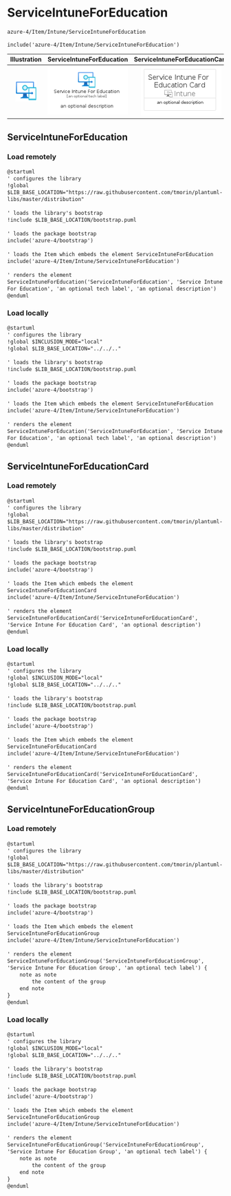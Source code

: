 # ServiceIntuneForEducation


```text
azure-4/Item/Intune/ServiceIntuneForEducation
```

```text
include('azure-4/Item/Intune/ServiceIntuneForEducation')
```



| Illustration | ServiceIntuneForEducation | ServiceIntuneForEducationCard | ServiceIntuneForEducationGroup |
| :---: | :---: | :---: | :---: |
| ![illustration for Illustration](../../../azure-4/Item/Intune/ServiceIntuneForEducation.png) | ![illustration for ServiceIntuneForEducation](../../../azure-4/Item/Intune/ServiceIntuneForEducation.Local.png) | ![illustration for ServiceIntuneForEducationCard](../../../azure-4/Item/Intune/ServiceIntuneForEducationCard.Local.png) | ![illustration for ServiceIntuneForEducationGroup](../../../azure-4/Item/Intune/ServiceIntuneForEducationGroup.Local.png) |




## ServiceIntuneForEducation

### Load remotely
```plantuml
@startuml
' configures the library
!global $LIB_BASE_LOCATION="https://raw.githubusercontent.com/tmorin/plantuml-libs/master/distribution"

' loads the library's bootstrap
!include $LIB_BASE_LOCATION/bootstrap.puml

' loads the package bootstrap
include('azure-4/bootstrap')

' loads the Item which embeds the element ServiceIntuneForEducation
include('azure-4/Item/Intune/ServiceIntuneForEducation')

' renders the element
ServiceIntuneForEducation('ServiceIntuneForEducation', 'Service Intune For Education', 'an optional tech label', 'an optional description')
@enduml
```

### Load locally
```plantuml
@startuml
' configures the library
!global $INCLUSION_MODE="local"
!global $LIB_BASE_LOCATION="../../.."

' loads the library's bootstrap
!include $LIB_BASE_LOCATION/bootstrap.puml

' loads the package bootstrap
include('azure-4/bootstrap')

' loads the Item which embeds the element ServiceIntuneForEducation
include('azure-4/Item/Intune/ServiceIntuneForEducation')

' renders the element
ServiceIntuneForEducation('ServiceIntuneForEducation', 'Service Intune For Education', 'an optional tech label', 'an optional description')
@enduml
```

## ServiceIntuneForEducationCard

### Load remotely
```plantuml
@startuml
' configures the library
!global $LIB_BASE_LOCATION="https://raw.githubusercontent.com/tmorin/plantuml-libs/master/distribution"

' loads the library's bootstrap
!include $LIB_BASE_LOCATION/bootstrap.puml

' loads the package bootstrap
include('azure-4/bootstrap')

' loads the Item which embeds the element ServiceIntuneForEducationCard
include('azure-4/Item/Intune/ServiceIntuneForEducation')

' renders the element
ServiceIntuneForEducationCard('ServiceIntuneForEducationCard', 'Service Intune For Education Card', 'an optional description')
@enduml
```

### Load locally
```plantuml
@startuml
' configures the library
!global $INCLUSION_MODE="local"
!global $LIB_BASE_LOCATION="../../.."

' loads the library's bootstrap
!include $LIB_BASE_LOCATION/bootstrap.puml

' loads the package bootstrap
include('azure-4/bootstrap')

' loads the Item which embeds the element ServiceIntuneForEducationCard
include('azure-4/Item/Intune/ServiceIntuneForEducation')

' renders the element
ServiceIntuneForEducationCard('ServiceIntuneForEducationCard', 'Service Intune For Education Card', 'an optional description')
@enduml
```

## ServiceIntuneForEducationGroup

### Load remotely
```plantuml
@startuml
' configures the library
!global $LIB_BASE_LOCATION="https://raw.githubusercontent.com/tmorin/plantuml-libs/master/distribution"

' loads the library's bootstrap
!include $LIB_BASE_LOCATION/bootstrap.puml

' loads the package bootstrap
include('azure-4/bootstrap')

' loads the Item which embeds the element ServiceIntuneForEducationGroup
include('azure-4/Item/Intune/ServiceIntuneForEducation')

' renders the element
ServiceIntuneForEducationGroup('ServiceIntuneForEducationGroup', 'Service Intune For Education Group', 'an optional tech label') {
    note as note
        the content of the group
    end note
}
@enduml
```

### Load locally
```plantuml
@startuml
' configures the library
!global $INCLUSION_MODE="local"
!global $LIB_BASE_LOCATION="../../.."

' loads the library's bootstrap
!include $LIB_BASE_LOCATION/bootstrap.puml

' loads the package bootstrap
include('azure-4/bootstrap')

' loads the Item which embeds the element ServiceIntuneForEducationGroup
include('azure-4/Item/Intune/ServiceIntuneForEducation')

' renders the element
ServiceIntuneForEducationGroup('ServiceIntuneForEducationGroup', 'Service Intune For Education Group', 'an optional tech label') {
    note as note
        the content of the group
    end note
}
@enduml
```

